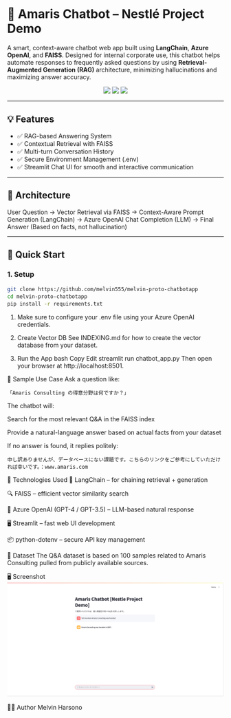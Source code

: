 # 🤖 Amaris Chatbot – Nestlé Project Demo

A smart, context-aware chatbot web app built using **LangChain**, **Azure OpenAI**, and **FAISS**. Designed for internal corporate use, this chatbot helps automate responses to frequently asked questions by using **Retrieval-Augmented Generation (RAG)** architecture, minimizing hallucinations and maximizing answer accuracy.

<p align="center">
  <img src="https://img.shields.io/badge/Built_with-LangChain-blue?style=for-the-badge" />
  <img src="https://img.shields.io/badge/Powered_by-Azure_OpenAI-lightblue?style=for-the-badge" />
  <img src="https://img.shields.io/badge/Vector_DB-FAISS-green?style=for-the-badge" />
</p>

---

## 💡 Features

- ✅ RAG-based Answering System  
- ✅ Contextual Retrieval with FAISS  
- ✅ Multi-turn Conversation History  
- ✅ Secure Environment Management (.env)  
- ✅ Streamlit Chat UI for smooth and interactive communication  

---

## 🧠 Architecture

User Question ->
Vector Retrieval via FAISS ->
Context-Aware Prompt Generation (LangChain) ->
Azure OpenAI Chat Completion (LLM) ->
Final Answer (Based on facts, not hallucination)

---

## 🚀 Quick Start

### 1. Setup

```bash
git clone https://github.com/melvin555/melvin-proto-chatbotapp
cd melvin-proto-chatbotapp
pip install -r requirements.txt
```
1. Make sure to configure your .env file using your Azure OpenAI credentials.

2. Create Vector DB
See INDEXING.md for how to create the vector database from your dataset.

3. Run the App
bash
Copy
Edit
streamlit run chatbot_app.py
Then open your browser at http://localhost:8501.

📄 Sample Use Case
Ask a question like:
```
「Amaris Consulting の得意分野は何ですか？」
```
The chatbot will:

Search for the most relevant Q&A in the FAISS index

Provide a natural-language answer based on actual facts from your dataset

If no answer is found, it replies politely:

```
申し訳ありませんが、データベースにない課題です。こちらのリンクをご参考にしていただければ幸いです。：www.amaris.com
```
🧠 Technologies Used
🧠 LangChain – for chaining retrieval + generation

🔍 FAISS – efficient vector similarity search

💬 Azure OpenAI (GPT-4 / GPT-3.5) – LLM-based natural response

🖥️ Streamlit – fast web UI development

📦 python-dotenv – secure API key management

🧪 Dataset
The Q&A dataset is based on 100 samples related to Amaris Consulting pulled from publicly available sources.

🖥️ Screenshot
![Webchat_UI](figure/webchat_ui.png)

👨‍💻 Author
Melvin Harsono
